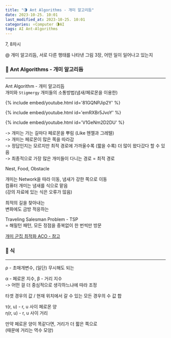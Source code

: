 ```yaml
---
title: "🌗 Ant Algorithms - 개미 알고리듬"
date: 2023-10-25. 10:01
last_modified_at: 2023-10-25. 10:01
categories: ⭐Computer 🌗AI
tags: AI Ant-Algorithms
---
```


7, 8차시  

@ 개미 알고리듬, 서로 다른 행태를 나타낸 그림 3장, 어떤 일이 일어나고 있는지  

### 💫 Ant Algorithms - 개미 알고리듬

---

Ant Algorithm - 개미 알고리듬  
개미와 `Stigmergy` 개미들의 소통방법(냄새/페로몬을 이용한)  

{% include embed/youtube.html id='81GQNPJip2Y' %}

{% include embed/youtube.html id='emRXBr5JvoY' %}

{% include embed/youtube.html id='V1GeNm2D2DU' %}

-> 개미는 가는 길마다 페로몬을 뿌림 (Like 헨젤과 그레텔)  
-> 개미는 페로몬이 많은 쪽을 따라감  
-> 정답인지는 모르지만 최적 경로에 가까울수록 (짧을 수록) 더 많이 왔다갔다 할 수 있음  
-> 최종적으로 가장 많은 개미들이 다니는 경로 = 최적 경로  

Nest, Food, Obstacle  

개미는 Network을 따라 이동, 냄새가 강한 쪽으로 이동  
컴퓨터 개미는 냄새를 식으로 맡음  
(강의 자료에 있는 식은 오류가 많음)  

최적의 길을 찾아내는  
변화에도 금방 적응하는  

Traveling Salesman Problem - TSP  
= 해밀턴 패턴, 모든 정점을 중복없이 한 번씩만 방문  

[개미 군집 최적화 ACO - 참고](https://www.mql5.com/ko/articles/11602)  

### 💫 식

---

ρ - 초매개변수, (일단) 무시해도 되는  

α - 페로몬 지수, β - 거리 지수  
-> 어떤 걸 더 중심적으로 생각하느냐에 따라 조정  

타겟 경우의 값 / 현재 위치에서 갈 수 있는 모든 경우의 수 값 합  

τ(r, u) - r, u 사이 페로몬 양  
η(r, u) - r, u 사이 거리  

만약 페로몬 양이 똑같다면, 거리가 더 짧은 쪽으로  
(때문에 거리는 역수 모양)  
